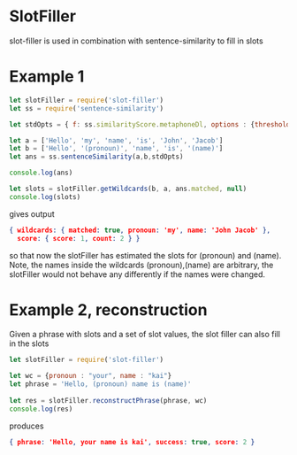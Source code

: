 # SlotFiller
slot-filler is used in combination with sentence-similarity to fill in slots

# Example 1

```javascript
let slotFiller = require('slot-filler')
let ss = require('sentence-similarity')

let stdOpts = { f: ss.similarityScore.metaphoneDl, options : {threshold: 0.3} }

let a = ['Hello', 'my', 'name', 'is', 'John', 'Jacob']
let b = ['Hello', '(pronoun)', 'name', 'is', '(name)']
let ans = ss.sentenceSimilarity(a,b,stdOpts) 	

console.log(ans)

let slots = slotFiller.getWildcards(b, a, ans.matched, null)
console.log(slots)
```
gives output
```json
{ wildcards: { matched: true, pronoun: 'my', name: 'John Jacob' },
  score: { score: 1, count: 2 } }
```
so that now the slotFiller has estimated the slots for (pronoun) and
(name).  Note, the names inside the wildcards (pronoun),(name) are arbitrary,
the slotFiller would not behave any differently if the names were changed.

# Example 2, reconstruction
Given a phrase with slots and a set of slot values, the slot filler can also fill
in the slots

```javascript
let slotFiller = require('slot-filler')

let wc = {pronoun : "your", name : "kai"}
let phrase = 'Hello, (pronoun) name is (name)'
	
let res = slotFiller.reconstructPhrase(phrase, wc)
console.log(res)
```
produces
```json
{ phrase: 'Hello, your name is kai', success: true, score: 2 }
```